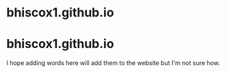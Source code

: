 # bhiscox1.github.io
# bhiscox1.github.io
I hope adding words here will add them to the website but I'm not sure how. 
